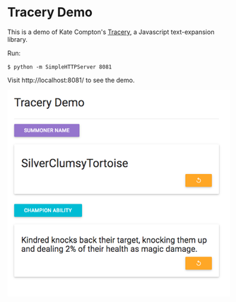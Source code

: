 # Tracery Demo

This is a demo of Kate Compton's [Tracery](https://github.com/galaxykate/tracery), a Javascript text-expansion library.

Run:

```
$ python -m SimpleHTTPServer 8081
```

Visit http://localhost:8081/ to see the demo.

![](./demo.png)